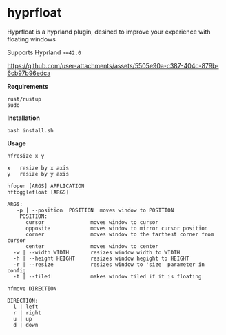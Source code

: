 # hyprfloat

Hyprfloat is a hyprland plugin, desined to improve your experience with floating windows 

Supports Hyprland `>=42.0`



https://github.com/user-attachments/assets/5505e90a-c387-404c-879b-6cb97b96edca



**Requirements**
```
rust/rustup
sudo
```

**Installation**
```
bash install.sh
```

**Usage**

```
hfresize x y

x   resize by x axis
y   resize by y axis
```


```
hfopen [ARGS] APPLICATION
hftogglefloat [ARGS]

ARGS:
   -p | --position  POSITION  moves window to POSITION
    POSITION:
      cursor               moves window to cursor
      opposite             moves window to mirror cursor position
      corner               moves window to the farthest corner from cursor 
      center               moves window to center
  -w | --width WIDTH       resizes window width to WIDTH
  -h | --height HEIGHT     resizes window hegight to HEIGHT
  -r | --resize            resizes window to 'size' parameter in config
  -t | --tiled             makes window tiled if it is floating
```


```
hfmove DIRECTION

DIRECTION:
  l | left
  r | right
  u | up
  d | down
```




